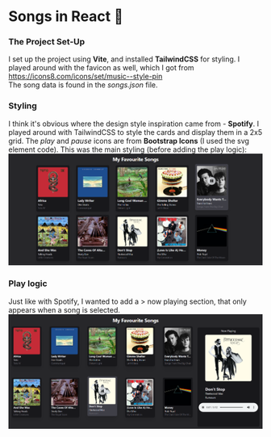 # Songs in React 🎸
### The Project Set-Up
I set up the project using **Vite**, and installed **TailwindCSS** for styling. I played around with the favicon as well, which I got from https://icons8.com/icons/set/music--style-pin  
The song data is found in the *songs.json* file.

### Styling
I think it's obvious where the design style inspiration came from - **Spotify**. I played around with TailwindCSS to style the cards and display them in a 2x5 grid. The *play* and *pause* icons are from **Bootstrap Icons** (I used the svg element code). This was the main styling (before adding the play logic):
![Screenshot of the project](github_assets/screenshot1.png)

### Play logic
Just like with Spotify, I wanted to add a > now playing section, that only appears when a song is selected.
![Screenshot of the project](github_assets/screenshot2.png)
